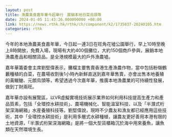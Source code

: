 ```yaml
---
layout: post
title: 漁農美食嘉年華今起舉行　展銷本地白菜烏頭等
date: 2024-01-05 11:43:26.000000000 +08:00
link: https://news.rthk.hk/rthk/ch/component/k2/1735037-20240105.htm
categories: rthk
---
```


今年的本地漁農美食嘉年華，今日起一連3日在旺角花墟公園舉行，早上10時至晚上8時開放，免費入場，現場有大約400個攤位，大約150個商戶參與，展銷本地漁農產品和相關貨品，是全港規模最大的戶外漁農墟。

嘉年華籌委會主席劉堅偉表示，攤檔主要售賣香港生產漁農作物，當中包括粉嶺鶴藪種植的白菜，在農場收割後1小時內新鮮直送到嘉年華售賣，亦會出售本地養殖的黃鱲䱽、元朗烏頭等，希望透過今次嘉年華，推廣本地漁農業的可持續性發展，做到丁財兩旺。

嘉年華亦設有展覽區，以VR虛擬實境技術展示業界如何利用科技提高生產力和產品質素，包括「全環控水耕技術」、農場機械化、智能溫室科技、以及「半潛式桁架深海網箱」水産養殖科技等。劉堅偉說，現時不少農友和漁友都已經應用這些技術，其中「全環控水耕技術」是利用多層式水耕種植，讓農友更好善用本港有限的土地資源，「半潛式桁架深海網箱」是將一個大型貨櫃箱沉於海中用來養魚，讓魚類在天然環境生長。
